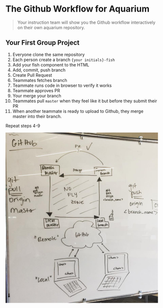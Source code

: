 # The Github Workflow for Aquarium

> Your instruction team will show you the Github workflow interactively on their own aquarium repository.

## Your First Group Project

1. Everyone clone the same repository
1. Each person create a branch `{your initials}-fish`
1. Add your fish component to the HTML
1. Add, commit, push branch
1. Create Pull Request
1. Teammates fetches branch
1. Teammate runs code in browser to verify it works
1. Teammate approves PR
1. Your merge your branch
1. Teammates pull `master` when they feel like it but before they submit their PR
1. When another teammate is ready to upload to Github, they merge master into their branch.

Repeat steps 4-9

![](./images/github-workflow.png)